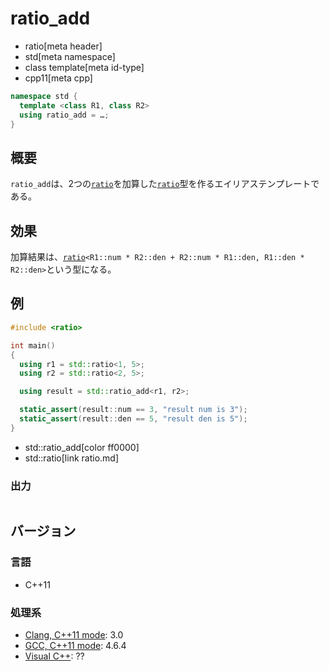 # ratio_add
* ratio[meta header]
* std[meta namespace]
* class template[meta id-type]
* cpp11[meta cpp]

```cpp
namespace std {
  template <class R1, class R2>
  using ratio_add = …;
}
```

## 概要
`ratio_add`は、2つの[`ratio`](ratio.md)を加算した[`ratio`](ratio.md)型を作るエイリアステンプレートである。


## 効果
加算結果は、[`ratio`](ratio.md)`<R1::num * R2::den + R2::num * R1::den, R1::den * R2::den>`という型になる。


## 例
```cpp example
#include <ratio>

int main()
{
  using r1 = std::ratio<1, 5>;
  using r2 = std::ratio<2, 5>;

  using result = std::ratio_add<r1, r2>;

  static_assert(result::num == 3, "result num is 3");
  static_assert(result::den == 5, "result den is 5");
}
```
* std::ratio_add[color ff0000]
* std::ratio[link ratio.md]

### 出力
```
```

## バージョン
### 言語
- C++11

### 処理系
- [Clang, C++11 mode](/implementation.md#clang): 3.0
- [GCC, C++11 mode](/implementation.md#gcc): 4.6.4
- [Visual C++](/implementation.md#visual_cpp): ??



